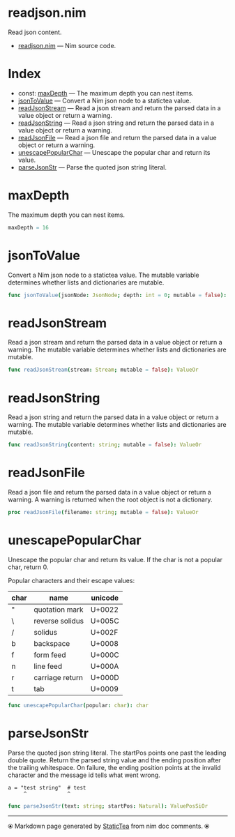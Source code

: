 # readjson.nim

Read json content.

* [readjson.nim](../src/readjson.nim) &mdash; Nim source code.
# Index

* const: [maxDepth](#maxdepth) &mdash; The maximum depth you can nest items.
* [jsonToValue](#jsontovalue) &mdash; Convert a Nim json node to a statictea value.
* [readJsonStream](#readjsonstream) &mdash; Read a json stream and return the parsed data in a value object or return a warning.
* [readJsonString](#readjsonstring) &mdash; Read a json string and return the parsed data in a value object or return a warning.
* [readJsonFile](#readjsonfile) &mdash; Read a json file and return the parsed data in a value object or return a warning.
* [unescapePopularChar](#unescapepopularchar) &mdash; Unescape the popular char and return its value.
* [parseJsonStr](#parsejsonstr) &mdash; Parse the quoted json string literal.

# maxDepth

The maximum depth you can nest items.

```nim
maxDepth = 16
```

# jsonToValue

Convert a Nim json node to a statictea value. The mutable variable determines whether lists and dictionaries are mutable.

```nim
func jsonToValue(jsonNode: JsonNode; depth: int = 0; mutable = false): ValueOr
```

# readJsonStream

Read a json stream and return the parsed data in a value object or return a warning. The mutable variable determines whether lists and dictionaries are mutable.

```nim
func readJsonStream(stream: Stream; mutable = false): ValueOr
```

# readJsonString

Read a json string and return the parsed data in a value object or return a warning. The mutable variable determines whether lists and dictionaries are mutable.

```nim
func readJsonString(content: string; mutable = false): ValueOr
```

# readJsonFile

Read a json file and return the parsed data in a value object or return a warning. A warning is returned when the root object is not a dictionary.

```nim
proc readJsonFile(filename: string; mutable = false): ValueOr
```

# unescapePopularChar

Unescape the popular char and return its value. If the char is
not a popular char, return 0.

 Popular characters and their escape values:

|char      | name           | unicode|
|----------|----------------|--------|
|"         | quotation mark | U+0022 |
|\        | reverse solidus| U+005C |
|/         | solidus        | U+002F |
|b         | backspace      | U+0008 |
|f         | form feed      | U+000C |
|n         | line feed      | U+000A |
|r         | carriage return| U+000D |
|t         | tab            | U+0009 |

```nim
func unescapePopularChar(popular: char): char
```

# parseJsonStr

Parse the quoted json string literal. The startPos points one
past the leading double quote.  Return the parsed string value
and the ending position after the trailing whitespace. On
failure, the ending position points at the invalid character and
the message id tells what went wrong.

~~~
a = "test string"  # test
     ^             ^
~~~

```nim
func parseJsonStr(text: string; startPos: Natural): ValuePosSiOr
```


---
⦿ Markdown page generated by [StaticTea](https://github.com/flenniken/statictea/) from nim doc comments. ⦿

